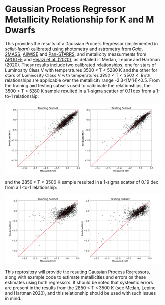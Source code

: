 # Gaussian Process Regressor Metallicity Relationship for K and M Dwarfs

This provides the results of a Gaussian Process Regressor (implemented in [*scikit-learn*](https://scikit-learn.org/stable/modules/generated/sklearn.gaussian_process.GaussianProcessRegressor.html)) calibrated using photometry and astrometry from [*Gaia*](https://www.cosmos.esa.int/web/gaia/dr2), [2MASS](https://irsa.ipac.caltech.edu/Missions/2mass.html), [AllWISE](http://wise2.ipac.caltech.edu/docs/release/allwise/) and [Pan-STARRS](https://panstarrs.stsci.edu), and metallicity measurments from [APOGEE](https://www.sdss.org/surveys/apogee-2/) and [Hejazi et al. (2020)](https://iopscience.iop.org/article/10.3847/1538-3881/ab563c), as detailed in Medan, Lepine and Hartman (2020). These results include two calibrated relationships, one for stars of Luminosity Class V with temperatures 3500 < T < 5280 K and the other for stars of Luminosity Class V with temperatures 2850 < T < 3500 K. Both relationships are applicable over the metallicity range -2.3<[M/H]<0.5. From the training and testing subsets used to calbibrate the relationships, the 3500 < T < 5280 K sample resulted in a 1-sigma scatter of 0.11 dex from a 1-to-1 relationship:

![](KM_regression_results.png)

and the 2850 < T < 3500 K sample resulted in a 1-sigma scatter of 0.19 dex from a 1-to-1 relationship:

![](M_regression_results.png)

This reprository will provide the resuting Gaussian Process Regressors, along with example code to estimate metallicities and errors on these estimates using both regressors. It should be noted that systemtic errors are present in the results from the 2850 < T < 3500 K (see Medan, Lepine and Hartman 2020), and this relationship should be used with such issues in mind.
